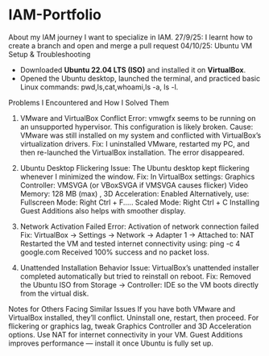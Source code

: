 # IAM-Portfolio
About my IAM journey
I want to specialize in IAM. 
27/9/25: I learnt how to create a branch and open and merge a pull request
04/10/25:  Ubuntu VM Setup & Troubleshooting
- Downloaded **Ubuntu 22.04 LTS (ISO)** and installed it on **VirtualBox**.
- Opened the Ubuntu desktop, launched the terminal, and practiced basic Linux commands: pwd,ls,cat,whoami,ls -a, ls -l.
  
Problems I Encountered and How I Solved Them
1. VMware and VirtualBox Conflict
Error: vmwgfx seems to be running on an unsupported hypervisor. This configuration is likely broken.
Cause: VMware was still installed on my system and conflicted with VirtualBox’s virtualization drivers.
Fix: I uninstalled VMware, restarted my PC, and then re-launched the VirtualBox installation. The error disappeared.

2. Ubuntu Desktop Flickering
Issue: The Ubuntu desktop kept flickering whenever I minimized the window.
Fix: In VirtualBox settings: Graphics Controller: VMSVGA (or VBoxSVGA if VMSVGA causes flicker)
Video Memory: 128 MB (max) , 3D Acceleration: Enabled
Alternatively, use:
Fullscreen Mode: Right Ctrl + F..... Scaled Mode: Right Ctrl + C
Installing Guest Additions also helps with smoother display.

3. Network Activation Failed
Error: Activation of network connection failed
Fix: VirtualBox → Settings → Network → Adapter 1 → Attached to: NAT
Restarted the VM and tested internet connectivity using:
ping -c 4 google.com
Received 100% success and no packet loss.

5. Unattended Installation Behavior
Issue: VirtualBox’s unattended installer completed automatically but tried to reinstall on reboot.
Fix: Removed the Ubuntu ISO from Storage → Controller: IDE so the VM boots directly from the virtual disk.

Notes for Others Facing Similar Issues
If you have both VMware and VirtualBox installed, they’ll conflict. Uninstall one, restart, then proceed.
For flickering or graphics lag, tweak Graphics Controller and 3D Acceleration options.
Use NAT for internet connectivity in your VM.
Guest Additions improves performance — install it once Ubuntu is fully set up.

